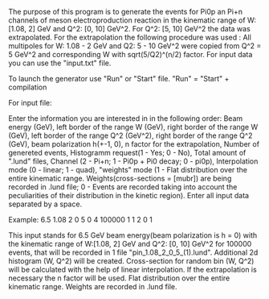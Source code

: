 The purpose of this program is to generate the events for Pi0p an Pi+n channels of meson electroproduction reaction in the kinematic range of W:[1.08, 2] GeV and Q^2: [0, 10] GeV^2. For Q^2: [5, 10] GeV^2 the data was extrapolated. For the extrapolation the following procedure was used : All multipoles for W: 1.08 - 2 GeV and Q2: 5 - 10 GeV^2 were copied from Q^2  = 5 GeV^2 and corresponding W with sqrt(5/Q2)^(n/2) factor.
For input data you can use the "input.txt" file. 

To launch the generator use "Run" or "Start" file. "Run" = "Start" + compilation 

For input file: 

Enter the information you are interested in in the following order: Beam energy (GeV), left border of the range W (GeV), right border of the range W (GeV), left border of the range Q^2 (GeV^2), right border of the range Q^2 (GeV), beam polarization h(+-1, 0), n factor for the extrapolation, Number of genereted events, Histogramm request(1 - Yes; 0 - No), Total amount of ".lund" files, Channel (2 - Pi+n; 1 - Pi0p + Pi0 decay; 0 - pi0p), Interpolation mode (0 - linear; 1 - quad), "weights" mode (1 - Flat distribution over the entire kinematic range. Weights(cross-sections = [mubr]) are being recorded in .lund file; 0 - Events are recorded taking into account the peculiarities of their distribution in the kinetic region). Enter all input data separated by a space.

Example: 6.5 1.08 2 0 5 0 4 100000 1 1 2 0 1

This input stands for 6.5 GeV beam energy(beam polarization is h = 0) with the kinematic range of W:[1.08, 2] GeV and Q^2: [0, 10] GeV^2 for 100000 events, that will be recorded in 1 file "pin_1.08_2_0_5_(1).lund". Additional 2d histogram (W, Q^2) will be created. Cross-section for random bin (W, Q^2) will be calculated with the help of linear interpolation. If the extrapolation is necessary the n factor will be used. Flat distribution over the entire kinematic range. Weights are recorded in .lund file.

